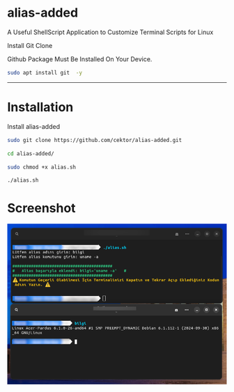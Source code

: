 # alias-added

A Useful ShellScript Application to Customize Terminal Scripts for Linux


Install Git Clone 

Github Package Must Be Installed On Your Device.
```bash
sudo apt install git  -y
```

----------------------------------

# Installation
Install alias-added
```bash
sudo git clone https://github.com/cektor/alias-added.git
```
```bash
cd alias-added/
```
```bash
sudo chmod +x alias.sh
```
```bash
./alias.sh
```

# Screenshot

![Demo](alias-add1.png)
